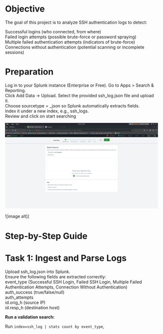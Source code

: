 # Objective


The goal of this project is to analyze SSH authentication logs to detect:

Successful logins (who connected, from where)   
Failed login attempts (possible brute-force or password spraying)  
Multiple failed authentication attempts (indicators of brute-force)   
Connections without authentication (potential scanning or incomplete sessions)

# Preparation


Log in to your Splunk instance (Enterprise or Free). 
Go to Apps > Search & Reporting.  
Click Add Data → Upload. 
Select the provided ssh_log.json file and upload it.   
Choose sourcetype = _json so Splunk automatically extracts fields.   
Index it under a new index, e.g., ssh_logs.  
Review and click on start searching  

![image alt](https://github.com/hostzubair/SSH-LOG-ANALYSIS/blob/3255e068936e1f7346561213efa61d17d46e8f80/Image/Screenshot%20(74).png)

![image alt](



# Step-by-Step Guide

# Task 1: Ingest and Parse Logs


Upload ssh_log.json into Splunk.   
Ensure the following fields are extracted correctly:   
event_type (Successful SSH Login, Failed SSH Login, Multiple Failed Authentication Attempts, Connection Without Authentication)    
auth_success (true/false/null)    
auth_attempts      
id.orig_h (source IP)    
id.resp_h (destination host)  
 

<summary><b>Run a validation search:</b></summary> 



Run `index=ssh_log | stats count by event_type`, 











